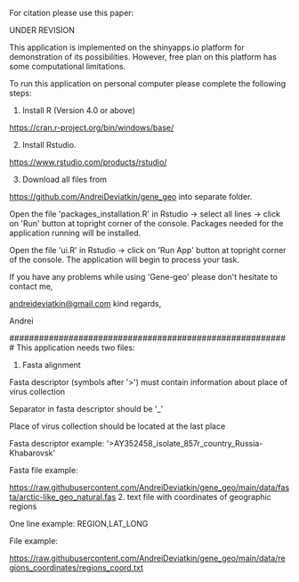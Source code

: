 For citation please use this paper:

UNDER REVISION

This application is implemented on the shinyapps.io platform for demonstration of its possibilities. However, free plan on this platform has some computational limitations.

To run this application on personal computer please complete the following steps:

1. Install R (Version 4.0 or above)

https://cran.r-project.org/bin/windows/base/

2. Install Rstudio.

https://www.rstudio.com/products/rstudio/


3. Download all files from

https://github.com/AndreiDeviatkin/gene_geo
into separate folder. 

Open the file 'packages_installation.R' in Rstudio -> select all lines -> click on 'Run' button at topright corner of the console. Packages needed for the application running will be installed.

Open the file 'ui.R' in Rstudio -> click on 'Run App' button at topright corner of the console. The application will begin to process your task.

If you have any problems while using 'Gene-geo' please don't hesitate to contact me,

andreideviatkin@gmail.com
kind regards,

Andrei

#########################################################
This application needs two files:

1. Fasta alignment

Fasta descriptor (symbols after '>') must contain information about place of virus collection

Separator in fasta descriptor should be '_'

Place of virus collection should be located at the last place

Fasta descriptor example: '>AY352458_isolate_857r_country_Russia-Khabarovsk'

Fasta file example:

https://raw.githubusercontent.com/AndreiDeviatkin/gene_geo/main/data/fasta/arctic-like_geo_natural.fas
2. text file with coordinates of geographic regions

One line example: REGION,LAT_LONG

File example:

https://raw.githubusercontent.com/AndreiDeviatkin/gene_geo/main/data/regions_coordinates/regions_coord.txt
